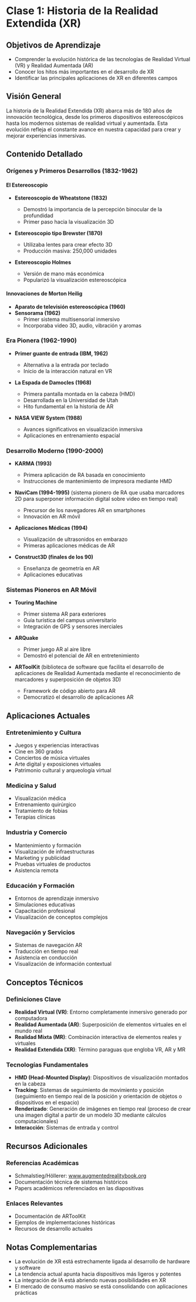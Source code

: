 # Clase 1: Historia de la Realidad Extendida (XR)

## Objetivos de Aprendizaje

- Comprender la evolución histórica de las tecnologías de Realidad Virtual (VR) y Realidad Aumentada (AR)
- Conocer los hitos más importantes en el desarrollo de XR
- Identificar las principales aplicaciones de XR en diferentes campos

## Visión General

La historia de la Realidad Extendida (XR) abarca más de 180 años de innovación tecnológica, desde los primeros dispositivos estereoscópicos hasta los modernos sistemas de realidad virtual y aumentada. Esta evolución refleja el constante avance en nuestra capacidad para crear y mejorar experiencias inmersivas.

## Contenido Detallado

### Orígenes y Primeros Desarrollos (1832-1962)

#### El Estereoscopio

- **Estereoscopio de Wheatstone (1832)**

  - Demostró la importancia de la percepción binocular de la profundidad
  - Primer paso hacia la visualización 3D

- **Estereoscopio tipo Brewster (1870)**
  - Utilizaba lentes para crear efecto 3D
  - Producción masiva: 250,000 unidades
- **Estereoscopio Holmes**
  - Versión de mano más económica
  - Popularizó la visualización estereoscópica

#### Innovaciones de Morton Heilig

- **Aparato de televisión estereoscópica (1960)**
- **Sensorama (1962)**
  - Primer sistema multisensorial inmersivo
  - Incorporaba video 3D, audio, vibración y aromas

### Era Pionera (1962-1990)

- **Primer guante de entrada (IBM, 1962)**

  - Alternativa a la entrada por teclado
  - Inicio de la interacción natural en VR

- **La Espada de Damocles (1968)**

  - Primera pantalla montada en la cabeza (HMD)
  - Desarrollada en la Universidad de Utah
  - Hito fundamental en la historia de AR

- **NASA VIEW System (1988)**
  - Avances significativos en visualización inmersiva
  - Aplicaciones en entrenamiento espacial

### Desarrollo Moderno (1990-2000)

- **KARMA (1993)**

  - Primera aplicación de RA basada en conocimiento
  - Instrucciones de mantenimiento de impresora mediante HMD

- **NaviCam (1994-1995)** (sistema pionero de RA que usaba marcadores 2D para superponer información digital sobre video en tiempo real)

  - Precursor de los navegadores AR en smartphones
  - Innovación en AR móvil

- **Aplicaciones Médicas (1994)**

  - Visualización de ultrasonidos en embarazo
  - Primeras aplicaciones médicas de AR

- **Construct3D (finales de los 90)**
  - Enseñanza de geometría en AR
  - Aplicaciones educativas

### Sistemas Pioneros en AR Móvil

- **Touring Machine**

  - Primer sistema AR para exteriores
  - Guía turística del campus universitario
  - Integración de GPS y sensores inerciales

- **ARQuake**

  - Primer juego AR al aire libre
  - Demostró el potencial de AR en entretenimiento

- **ARToolKit** (biblioteca de software que facilita el desarrollo de aplicaciones de Realidad Aumentada mediante el reconocimiento de marcadores y superposición de objetos 3D)
  - Framework de código abierto para AR
  - Democratizó el desarrollo de aplicaciones AR

## Aplicaciones Actuales

### Entretenimiento y Cultura

- Juegos y experiencias interactivas
- Cine en 360 grados
- Conciertos de música virtuales
- Arte digital y exposiciones virtuales
- Patrimonio cultural y arqueología virtual

### Medicina y Salud

- Visualización médica
- Entrenamiento quirúrgico
- Tratamiento de fobias
- Terapias clínicas

### Industria y Comercio

- Mantenimiento y formación
- Visualización de infraestructuras
- Marketing y publicidad
- Pruebas virtuales de productos
- Asistencia remota

### Educación y Formación

- Entornos de aprendizaje inmersivo
- Simulaciones educativas
- Capacitación profesional
- Visualización de conceptos complejos

### Navegación y Servicios

- Sistemas de navegación AR
- Traducción en tiempo real
- Asistencia en conducción
- Visualización de información contextual

## Conceptos Técnicos

### Definiciones Clave

- **Realidad Virtual (VR)**: Entorno completamente inmersivo generado por computadora
- **Realidad Aumentada (AR)**: Superposición de elementos virtuales en el mundo real
- **Realidad Mixta (MR)**: Combinación interactiva de elementos reales y virtuales
- **Realidad Extendida (XR)**: Término paraguas que engloba VR, AR y MR

### Tecnologías Fundamentales

- **HMD (Head-Mounted Display)**: Dispositivos de visualización montados en la cabeza
- **Tracking**: Sistemas de seguimiento de movimiento y posición (seguimiento en tiempo real de la posición y orientación de objetos o dispositivos en el espacio)
- **Renderizado**: Generación de imágenes en tiempo real (proceso de crear una imagen digital a partir de un modelo 3D mediante cálculos computacionales)
- **Interacción**: Sistemas de entrada y control

## Recursos Adicionales

### Referencias Académicas

- Schmalstieg/Höllerer: www.augmentedrealitybook.org
- Documentación técnica de sistemas históricos
- Papers académicos referenciados en las diapositivas

### Enlaces Relevantes

- Documentación de ARToolKit
- Ejemplos de implementaciones históricas
- Recursos de desarrollo actuales

## Notas Complementarias

- La evolución de XR está estrechamente ligada al desarrollo de hardware y software
- La tendencia actual apunta hacia dispositivos más ligeros y potentes
- La integración de IA está abriendo nuevas posibilidades en XR
- El mercado de consumo masivo se está consolidando con aplicaciones prácticas
